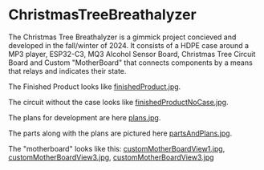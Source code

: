 # ChristmasTreeBreathalyzer
The Christmas Tree Breathalyzer is a gimmick project concieved and developed in the fall/winter of 2024. It consists of a HDPE case around a MP3 player, ESP32-C3, MQ3 Alcohol Sensor Board, Christmas Tree Circuit Board and Custom "MotherBoard" that connects components by a means that relays and indicates their state.

The Finished Product looks like [finishedProduct.jpg](/photos/finishedProduct.jpg). 

The circuit without the case looks like [finishedProductNoCase.jpg](/photos/finishedProductNoCase.jpg). 

The plans for development are here [plans.jpg](/photos/plans.jpg).

The parts along with the plans are pictured here [partsAndPlans.jpg](/photos/partsAndPlans.jpg).

The "motherboard" looks like this:  [customMotherBoardView1.jpg](photos/customMotherBoardView1.jpg), [customMotherBoardView3.jpg](photos/customMotherBoardView3.jpg), [customMotherBoardView3.jpg](photos/customMotherBoardView3.jpg)
